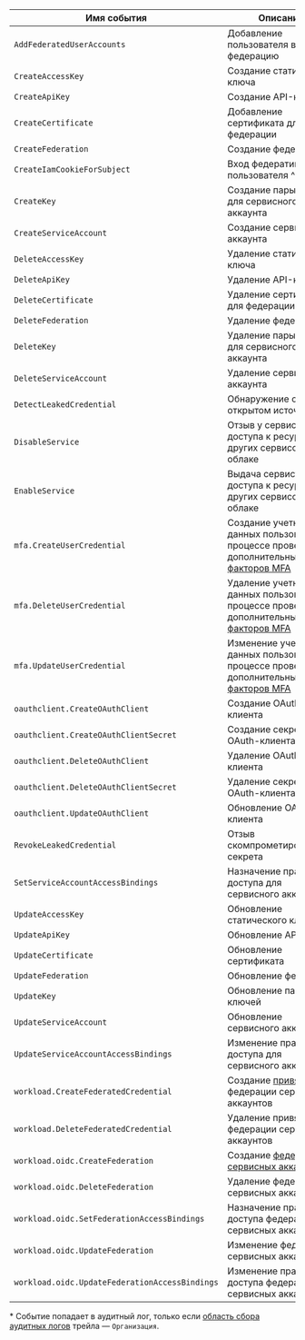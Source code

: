 Имя события | Описание
--- | ---
`AddFederatedUserAccounts` | Добавление пользователя в федерацию
`CreateAccessKey` | Создание статического ключа
`CreateApiKey` | Создание API-ключа
`CreateCertificate` | Добавление сертификата для федерации
`CreateFederation` | Создание федерации
`CreateIamCookieForSubject` | Вход федеративного пользователя ^*^
`CreateKey` | Создание пары ключей для сервисного аккаунта
`CreateServiceAccount` | Создание сервисного аккаунта
`DeleteAccessKey` | Удаление статического ключа
`DeleteApiKey` | Удаление API-ключа
`DeleteCertificate` | Удаление сертификата для федерации
`DeleteFederation` | Удаление федерации
`DeleteKey` | Удаление пары ключей для сервисного аккаунта
`DeleteServiceAccount` | Удаление сервисного аккаунта
`DetectLeakedCredential` | Обнаружение секрета в открытом источнике
`DisableService` | Отзыв у сервиса доступа к ресурсам других сервисов в облаке
`EnableService` | Выдача сервису доступа к ресурсам других сервисов в облаке
`mfa.CreateUserCredential` | Создание учетных данных пользователя в процессе проверки дополнительных [факторов MFA](../../../organization/concepts/mfa.md)
`mfa.DeleteUserCredential` | Удаление учетных данных пользователя в процессе проверки дополнительных [факторов MFA](../../../organization/concepts/mfa.md)
`mfa.UpdateUserCredential` | Изменение учетных данных пользователя в процессе проверки дополнительных [факторов MFA](../../../organization/concepts/mfa.md)
`oauthclient.CreateOAuthClient` | Создание OAuth-клиента
`oauthclient.CreateOAuthClientSecret` | Создание секрета для OAuth-клиента
`oauthclient.DeleteOAuthClient` | Удаление OAuth-клиента
`oauthclient.DeleteOAuthClientSecret` | Удаление секрета для OAuth-клиента
`oauthclient.UpdateOAuthClient` | Обновление OAuth-клиента
`RevokeLeakedCredential` | Отзыв скомпрометированного секрета
`SetServiceAccountAccessBindings` | Назначение прав доступа для сервисного аккаунта
`UpdateAccessKey` | Обновление статического ключа
`UpdateApiKey` | Обновление API-ключа
`UpdateCertificate` | Обновление сертификата
`UpdateFederation` | Обновление федерации
`UpdateKey` | Обновление пары ключей
`UpdateServiceAccount` | Обновление сервисного аккаунта
`UpdateServiceAccountAccessBindings` | Изменение прав доступа для сервисного аккаунта
`workload.CreateFederatedCredential` | Создание [привязки](../../../iam/concepts/workload-identity.md#federated-credentials) в федерации сервисных аккаунтов
`workload.DeleteFederatedCredential` | Удаление привязки из федерации сервисных аккаунтов
`workload.oidc.CreateFederation` | Создание [федерации сервисных аккаунтов](../../../iam/concepts/workload-identity.md)
`workload.oidc.DeleteFederation` | Удаление федерации сервисных аккаунтов
`workload.oidc.SetFederationAccessBindings` | Назначение прав доступа федерации сервисных аккаунтов
`workload.oidc.UpdateFederation` | Изменение федерации сервисных аккаунтов
`workload.oidc.UpdateFederationAccessBindings` | Изменение прав доступа федерации сервисных аккаунтов

\* Событие попадает в аудитный лог, только если [область сбора аудитных логов](../../../audit-trails/concepts/trail.md#collecting-area) трейла — `Организация`.
